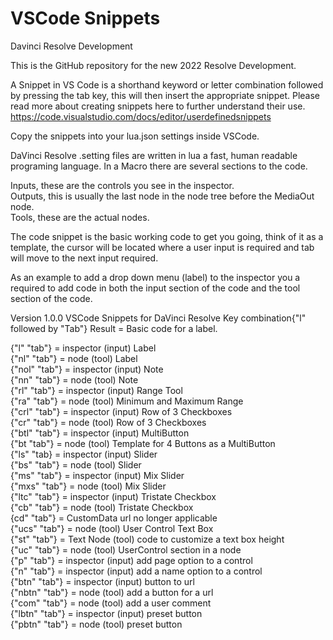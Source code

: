 # VSCode Snippets

Davinci Resolve Development

This is the GitHub repository for the new 2022 Resolve Development.

A Snippet in VS Code is a shorthand keyword or letter combination followed by pressing the tab key, this will then insert the appropriate snippet. Please read more about creating snippets here to further understand their use. https://code.visualstudio.com/docs/editor/userdefinedsnippets

Copy the snippets into your lua.json settings inside VSCode.

DaVinci Resolve .setting files are written in lua a fast, human readable programing language. In a Macro there are several sections to the code.

Inputs, these are the controls you see in the inspector.  
Outputs, this is usually the last node in the node tree before the MediaOut node.  
Tools, these are the actual nodes.

The code snippet is the basic working code to get you going, think of it as a template, the cursor will be located where a user input is required and tab will move to the next input required.

As an example to add a drop down menu (label) to the inspector you a required to add code in both the input section of the code and the tool section of the code.

Version 1.0.0 VSCode Snippets for DaVinci Resolve
Key combination{"l" followed by "Tab"}
Result = Basic code for a label.

{"l" "tab"} = inspector (input) Label  
{"nl" "tab"} = node (tool) Label  
{"nol" "tab"} = inspector (input) Note  
{"nn" "tab"} = node (tool) Note  
{"rl" "tab"} = inspector (input) Range Tool  
{"ra" "tab"} = node (tool) Minimum and Maximum Range  
{"crl" "tab"} = inspector (input) Row of 3 Checkboxes  
{"cr" "tab"} = node (tool) Row of 3 Checkboxes  
{"btl" "tab"} = inspector (input) MultiButton  
{"bt "tab"} = node (tool) Template for 4 Buttons as a MultiButton  
{"ls" "tab} = inspector (input) Slider  
{"bs" "tab"} = node (tool) Slider  
{"ms" "tab"} = inspector (input) Mix Slider  
{"mxs" "tab"} = node (tool) Mix Slider  
{"ltc" "tab"} = inspector (input) Tristate Checkbox  
{"cb" "tab"} = node (tool) Tristate Checkbox  
{cd" "tab"} = CustomData url no longer applicable  
{"ucs" "tab"} = node (tool) User Control Text Box  
{"st" "tab"} = Text Node (tool) code to customize a text box height  
{"uc" "tab"} = node (tool) UserControl section in a node  
{"p" "tab"} = inspector (input) add page option to a control  
{"n" "tab"} = inspector (input) add a name option to a control  
{"btn" "tab"} = inspector (input) button to url  
{"nbtn" "tab"} = node (tool) add a button for a url  
{"com" "tab"} = node (tool) add a user comment  
{"lbtn" "tab"} = inspector (input) preset button  
{"pbtn" "tab"} = node (tool) preset button
